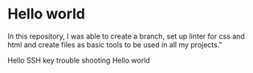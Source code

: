 # Hello world

In this repository, I was able to create a branch, set up linter for css and html and create files as basic tools to be used in all my projects."

Hello SSH key
trouble shooting
Hello world    